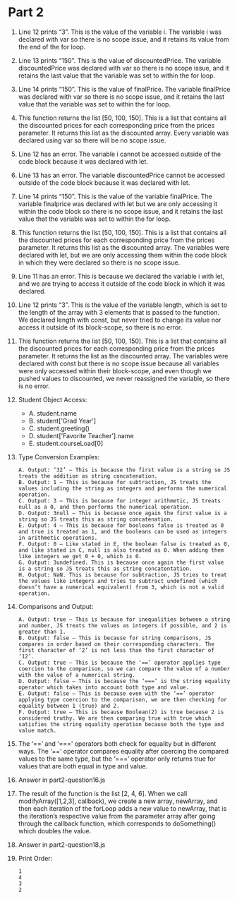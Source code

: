 # Part 2

1. Line 12 prints “3”. This is the value of the variable i. The variable i was declared with var so there is no scope issue, and it retains its value from the end of the for loop.
2. Line 13 prints “150”. This is the value of discountedPrice. The variable discountedPrice was declared with var so there is no scope issue, and it retains the last value that the variable was set to within the for loop.
3. Line 14 prints “150”. This is the value of finalPrice. The variable finalPrice was declared with var so there is no scope issue, and it retains the last value that the variable was set to within the for loop.
4. This function returns the list [50, 100, 150]. This is a list that contains all the discounted prices for each corresponding price from the prices parameter. It returns this list as the discounted array. Every variable was declared using var so there will be no scope issue.
5. Line 12 has an error. The variable i cannot be accessed outside of the code block because it was declared with let.
6. Line 13 has an error. The variable discountedPrice cannot be accessed outside of the code block because it was declared with let.
7. Line 14 prints “150”. This is the value of the variable finalPrice. The variable finalprice was declared with let but we are only accessing it within the code block so there is no scope issue, and it retains the last value that the variable was set to within the for loop.
8. This function returns the list [50, 100, 150]. This is a list that contains all the discounted prices for each corresponding price from the prices parameter. It returns this list as the discounted array. The variables were declared with let, but we are only accessing them within the code block in which they were declared so there is no scope issue.
9. Line 11 has an error. This is because we declared the variable i with let, and we are trying to access it outside of the code block in which it was declared.
10. Line 12 prints “3”. This is the value of the variable length, which is set to the length of the array with 3 elements that is passed to the function. We declared length with const, but never tried to change its value nor access it outside of its block-scope, so there is no error.
11. This function returns the list [50, 100, 150]. This is a list that contains all the discounted prices for each corresponding price from the prices parameter. It returns the list as the discounted array. The variables were declared with const but there is no scope issue because all variables were only accessed within their block-scope, and even though we pushed values to discounted, we never reassigned the variable, so there is no error.
12. Student Object Access:
    * A. student.name
    * B. student['Grad Year']
    * C. student.greeting()
    * D. student['Favorite Teacher'].name
    * E. student.courseLoad[0]
13. Type Conversion Examples:

        A. Output: ‘32’ – This is because the first value is a string so JS treats the addition as string concatenation.
        B. Output: 1 – This is because for subtraction, JS treats the values including the string as integers and performs the numerical operation.
        C. Output: 3 – This is because for integer arithmetic, JS treats null as a 0, and then performs the numerical operation.
        D. Output: 3null – This is because once again the first value is a string so JS treats this as string concatenation.
        E. Output: 4 – This is because for booleans false is treated as 0 and true is treated as 1, and the booleans can be used as integers in arithmetic operations.
        F. Output: 0 – Like stated in E, the boolean false is treated as 0, and like stated in C, null is also treated as 0. When adding them like integers we get 0 + 0, which is 0.
        G. Output: 3undefined. This is because once again the first value is a string so JS treats this as string concatentation.
        H. Output: NaN. This is because for subtraction, JS tries to treat the values like integers and tries to subtract undefined (which doesn’t have a numerical equivalent) from 3, which is not a valid operation.
14. Comparisons and Output:
    
        A. Output: true – This is because for inequalities between a string and number, JS treats the values as integers if possible, and 2 is greater than 1.
        B. Output: false – This is because for string comparisons, JS compares in order based on their corresponding characters. The first character of ‘2’ is not less than the first character of ‘12’.
        C. Output: true – This is because the ‘==’ operator applies type coercion to the comparison, so we can compare the value of a number with the value of a numerical string.
        D. Output: false – This is because the ‘===’ is the string equality operator which takes into account both type and value.
        E. Output: false – This is because even with the ‘==’ operator applying type coercion to the comparison, we are then checking for equality between 1 (true) and 2.
        F. Output: true – This is because Boolean(2) is true because 2 is considered truthy. We are then comparing true with true which satisfies the string equality operation because both the type and value match.
15. The ‘==’ and ‘===’ operators both check for equality but in different ways. The ‘==’ operator compares equality after coercing the compared values to the same type, but the ‘===’ operator only returns true for values that are both equal in type and value.
16. Answer in part2-question16.js
17. The result of the function is the list [2, 4, 6]. When we call modifyArray([1,2,3], callback), we create a new array, newArray, and then each iteration of the forLoop adds a new value to newArray, that is the iteration’s respective value from the parameter array after going through the callback function, which corresponds to doSomething() which doubles the value.
18. Answer in part2-question18.js
19. Print Order:
    
        1
        4
        3
        2
